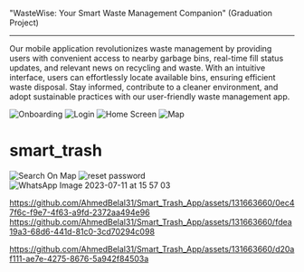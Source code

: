 "WasteWise: Your Smart Waste Management Companion" (Graduation Project)

---------------------------------------------------------
Our mobile application revolutionizes waste management by providing users with convenient access to nearby
garbage bins, real-time fill status updates, and relevant news on recycling and waste. With an intuitive interface,
users can effortlessly locate available bins, ensuring efficient waste disposal. Stay informed, contribute to a cleaner
environment, and adopt sustainable practices with our user-friendly waste management app.




![Onboarding](https://github.com/AhmedBelal31/Smart_Trash_App/assets/131663660/b602ec64-975c-4770-8302-f9036792dd3e)
![Login](https://github.com/AhmedBelal31/Smart_Trash_App/assets/131663660/e0a6b674-c7ee-4cd0-b7bd-a2d3fbe2eac2)
![Home Screen](https://github.com/AhmedBelal31/Smart_Trash_App/assets/131663660/028daa54-00bc-4881-9eee-b2e94134ed7c)
![Map](https://github.com/AhmedBelal31/Smart_Trash_App/assets/131663660/9c1e446d-3c75-416d-ad59-d7560cea3c94)
# smart_trash
![Search On Map](https://github.com/AhmedBelal31/Smart_Trash_App/assets/131663660/b975d7cf-f58e-419b-adff-92f0d0ccd3ab)
![reset password](https://github.com/AhmedBelal31/Smart_Trash_App/assets/131663660/a7dfed96-c413-42f5-8eeb-3268bfbfa55e)
![WhatsApp Image 2023-07-11 at 15 57 03](https://github.com/AhmedBelal31/Smart_Trash_App/assets/131663660/a70e1a65-4d90-48c1-add9-15c3b583b9a9)





https://github.com/AhmedBelal31/Smart_Trash_App/assets/131663660/0ec47f6c-f9e7-4f63-a9fd-2372aa494e96
https://github.com/AhmedBelal31/Smart_Trash_App/assets/131663660/fdea19a3-68d6-441d-81c0-3cd70294c098






https://github.com/AhmedBelal31/Smart_Trash_App/assets/131663660/d20af111-ae7e-4275-8676-5a942f84503a

